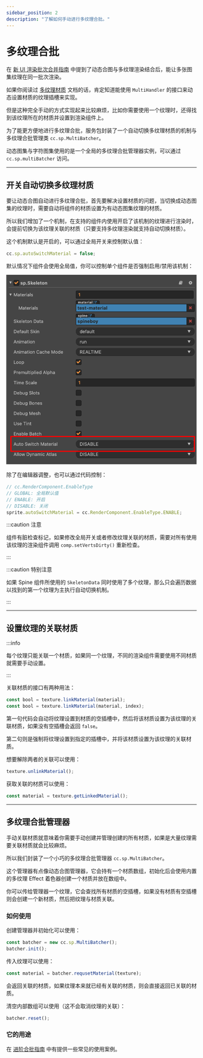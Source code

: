 ```yaml
---
sidebar_position: 2
description: "了解如何手动进行多纹理合批。"
---
```


# 多纹理合批

在 [新 UI 渲染批次合并指南](../../start-guide/batcher-guide.md#充分利用动态合图) 中提到了动态合图与多纹理渲染结合后，能让多张图集纹理在同一批次渲染。

如果你阅读过 [多纹理材质](./multi-material.md) 文档的话，肯定知道能使用 `MultiHandler` 的接口来动态设置材质的纹理插槽来实现。

但是这种完全手动的方式实现起来比较麻烦，比如你需要使用一个纹理时，还得找到该纹理所在的材质并设置到渲染组件上。

为了能更方便地进行多纹理合批，服务包封装了一个自动切换多纹理材质的机制与多纹理合批管理类 `cc.sp.MultiBatcher`。

动态图集与字符图集使用的是一个全局的多纹理合批管理器实例，可以通过 `cc.sp.multiBatcher` 访问。

---
## 开关自动切换多纹理材质

要让动态合图自动进行多纹理合批，首先要解决设置材质的问题，当切换成动态图集的纹理时，需要自动将组件的材质设置为有动态图集纹理的材质。

所以我们增加了一个机制，在支持的组件内使用开启了该机制的纹理进行渲染时，会提前切换为该纹理关联的材质（只要支持多纹理渲染就支持自动切换材质）。

这个机制默认是开启的，可以通过全局开关来控制默认值：

```js
cc.sp.autoSwitchMaterial = false;
```

默认情况下组件会使用全局值，你可以控制单个组件是否强制启用/禁用该机制：

![autoswitchsettings](./assets/autoswitch-settings.png)

除了在编辑器调整，也可以通过代码控制：

```js
// cc.RenderComponent.EnableType
// GLOBAL: 全局默认值
// ENABLE: 开启
// DISABLE: 关闭
sprite.autoSwitchMaterial = cc.RenderComponent.EnableType.ENABLE;
```

:::caution 注意

组件有脏检查标记，如果修改全局开关或者修改纹理关联的材质，需要对所有使用该纹理的渲染组件调用 `comp.setVertsDirty()` 重新检查。

:::

:::caution 特别注意

如果 Spine 组件所使用的 `SkeletonData` 同时使用了多个纹理，那么只会遍历数据以找到的第一个纹理为主执行自动切换机制。

:::

---
## 设置纹理的关联材质

:::info

每个纹理只能关联一个材质，如果同一个纹理，不同的渲染组件需要使用不同材质就需要手动设置。

:::

关联材质的接口有两种用法：

```js
const bool = texture.linkMaterial(material);
const bool = texture.linkMaterial(material, index);
```

第一句代码会自动将纹理设置到材质的空插槽中，然后将该材质设置为该纹理的关联材质，如果没有空插槽会返回 `false`。

第二句则是强制将纹理设置到指定的插槽中，并将该材质设置为该纹理的关联材质。

想要解除两者的关联可以使用：

```js
texture.unlinkMaterial();
```

获取关联的材质可以使用：

```js
const material = texture.getLinkedMaterial();
```

---
## 多纹理合批管理器

手动关联材质就意味着你需要手动创建并管理创建的所有材质，如果是大量纹理需要关联材质就会比较麻烦。

所以我们封装了一个小巧的多纹理合批管理器 `cc.sp.MultiBatcher`。

这个管理器有点像动态合图管理器，它会持有一个材质数组，初始化后会使用内置的多纹理 Effect 着色器创建一个材质并放在数组中。

你可以传给管理器一个纹理，它会查找所有材质的空插槽，如果没有材质有空插槽则会创建一个新材质，然后把纹理与材质关联。

### 如何使用

创建管理器并初始化可以使用：

```js
const batcher = new cc.sp.MultiBatcher();
batcher.init();
```

传入纹理可以使用：

```js
const material = batcher.requsetMaterial(texture);
```

会返回关联的材质，如果纹理本来就已经有关联的材质，则会直接返回已关联的材质。

清空内部数组可以使用（这不会取消纹理的关联）：

```js
batcher.reset();
```

### 它的用途

在 [进阶合批指南](../../start-guide/advance-batcher-guide.md) 中有提供一些常见的使用案例。
